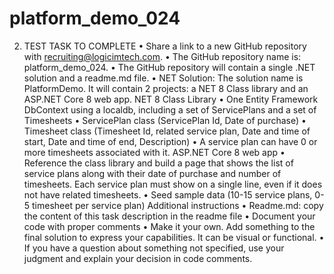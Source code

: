 # platform_demo_024
2. TEST TASK TO COMPLETE
• Share a link to a new GitHub repository with recruiting@logicimtech.com.
• The GitHub repository name is: platform_demo_024.
• The GitHub repository will contain a single .NET solution and a readme.md file.
• NET Solution: The solution name is PlatformDemo. It will contain 2 projects: a NET 8 Class
library and an ASP.NET Core 8 web app.
NET 8 Class Library
• One Entity Framework DbContext using a localdb, including a set of ServicePlans and a set
of Timesheets
• ServicePlan class (ServicePlan Id, Date of purchase)
• Timesheet class (Timesheet Id, related service plan, Date and time of start, Date and time
of end, Description)
• A service plan can have 0 or more timesheets associated with it.
ASP.NET Core 8 web app
• Reference the class library and build a page that shows the list of service plans along with
their date of purchase and number of timesheets. Each service plan must show on a single
line, even if it does not have related timesheets.
• Seed sample data (10-15 service plans, 0-5 timesheet per service plan)
Additional instructions
• Readme.md: copy the content of this task description in the readme file
• Document your code with proper comments
• Make it your own. Add something to the final solution to express your capabilities. It can be
visual or functional.
• If you have a question about something not specified, use your judgment and explain your
decision in code comments.
